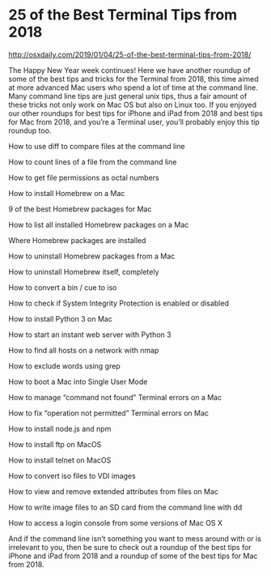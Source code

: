 
# 25 of the Best Terminal Tips from 2018

http://osxdaily.com/2019/01/04/25-of-the-best-terminal-tips-from-2018/

The Happy New Year week continues! Here we have another roundup of some of the best tips and tricks for the Terminal from 2018, this time aimed at more advanced Mac users who spend a lot of time at the command line. Many command line tips are just general unix tips, thus a fair amount of these tricks not only work on Mac OS but also on Linux too. If you enjoyed our other roundups for best tips for iPhone and iPad from 2018 and best tips for Mac from 2018, and you’re a Terminal user, you’ll probably enjoy this tip roundup too.

How to use diff to compare files at the command line

How to count lines of a file from the command line

How to get file permissions as octal numbers

How to install Homebrew on a Mac

9 of the best Homebrew packages for Mac

How to list all installed Homebrew packages on a Mac

Where Homebrew packages are installed

How to uninstall Homebrew packages from a Mac

How to uninstall Homebrew itself, completely

How to convert a bin / cue to iso

How to check if System Integrity Protection is enabled or disabled

How to install Python 3 on Mac

How to start an instant web server with Python 3

How to find all hosts on a network with nmap

How to exclude words using grep

How to boot a Mac into Single User Mode

How to manage “command not found” Terminal errors on a Mac

How to fix “operation not permitted” Terminal errors on Mac

How to install node.js and npm

How to install ftp on MacOS

How to install telnet on MacOS

How to convert iso files to VDI images

How to view and remove extended attributes from files on Mac

How to write image files to an SD card from the command line with dd

How to access a login console from some versions of Mac OS X

And if the command line isn’t something you want to mess around with or is irrelevant to you, then be sure to check out a roundup of the best tips for iPhone and iPad from 2018 and a roundup of some of the best tips for Mac from 2018.
